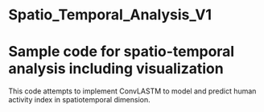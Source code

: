 # Spatio_Temporal_Analysis_V1
# Sample code for spatio-temporal analysis including visualization
This code attempts to implement ConvLASTM to model and predict human activity index in spatiotemporal dimension.
